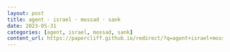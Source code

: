 ```yaml
---
layout: post
title: agent · israel · mossad · sank
date: 2023-05-31
categories: [agent, israel, mossad, sank]
content_url: https://papercliff.github.io/redirect/?q=agent+israel+mossad+sank&tbs=cdr:1,cd_min:5/30/2023,cd_max:6/1/2023
---
```

